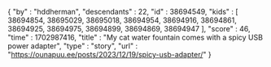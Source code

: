 {
  "by" : "hddherman",
  "descendants" : 22,
  "id" : 38694549,
  "kids" : [ 38694854, 38695029, 38695018, 38694954, 38694916, 38694861, 38694925, 38694975, 38694899, 38694869, 38694947 ],
  "score" : 46,
  "time" : 1702987416,
  "title" : "My cat water fountain comes with a spicy USB power adapter",
  "type" : "story",
  "url" : "https://ounapuu.ee/posts/2023/12/19/spicy-usb-adapter/"
}
